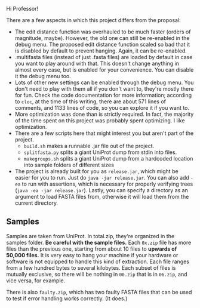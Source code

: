 Hi Professor!

There are a few aspects in which this project differs from the proposal:

- The edit distance function was overhauled to be much faster (orders of magnitude, maybe). However, the old one can still be re-enabled in the debug menu. The proposed edit distance function scaled so bad that it is disabled by default to prevent hanging. Again, it can be re-enabled.
- .multifasta files (instead of just .fasta files) are loaded by default in case you want to play around with that. This doesn't change anything in almost every case, but is enabled for your convenience. You can disable it the debug menu too.
- Lots of other new settings can be enabled through the debug menu. You don't need to play with them all if you don't want to, they're mostly there for fun. Check the code documentation for more information; according to `cloc`, at the time of this writing, there are about 571 lines of comments, and 1133 lines of code, so you can explore it if you want to.
- More optimization was done than is strictly required. In fact, the majority of the time spent on this project was probably spent optimizing. I like optimization.
- There are a few scripts here that might interest you but aren't part of the project.
  - `build.sh` makes a runnable .jar file out of the project.
  - `splitfasta.py` splits a giant UniProt dump from stdin into files.
  - `makegroups.sh` splits a giant UniProt dump from a hardcoded location into sample folders of different sizes
- The project is already built for you as `release.jar`, which might be easier for you to run. Just do `java -jar release.jar`. You can also add `-ea` to run with assertions, which is necessary for properly verifying trees (`java -ea -jar release.jar`). Lastly, you can specify a directory as an argument to load FASTA files from, otherwise it will load them from the current directory.

## Samples

Samples are taken from UniProt. In total.zip, they're organized in the samples folder. **Be careful with the sample files.** Each `0x.zip` file has more files than the previous one, starting from about 10 files to **upwards of 50,000 files.** It is very easy to hang your machine if your hardware or software is not equipped to handle this kind of extraction. Each file ranges from a few hundred bytes to several kilobytes. Each subset of files is mutually exclusive, so there will be nothing in `00.zip` that is in `06.zip`, and vice versa, for example.

There is also `faulty.zip`, which has two faulty FASTA files that can be used to test if error handling works correctly. (It does.)